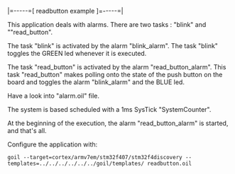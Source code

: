 |=-----=[ readbutton example ]=-----=|

This application deals with alarms.
There are two tasks : "blink" and ""read_button".

The task "blink" is activated by the alarm "blink_alarm".
The task "blink" toggles the GREEN led whenever it is executed.

The task "read_button" is activated by the alarm "read_button_alarm".
This task "read_button" makes polling onto the state of the push button on the board and toggles the alarm "blink_alarm" and the BLUE led.

Have a look into "alarm.oil" file.

The system is based scheduled with a 1ms SysTick "SystemCounter".

At the beginning of the execution, the alarm "read_button_alarm" is started, and that's all.
 
Configure the application with:

```
goil --target=cortex/armv7em/stm32f407/stm32f4discovery --templates=../../../../../../goil/templates/ readbutton.oil
```
